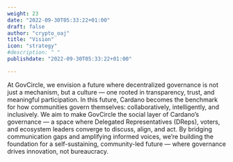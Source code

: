 ```yaml
---
weight: 23
date: "2022-09-30T05:33:22+01:00"
draft: false
author: "crypto_oaj"
title: "Vision"
icon: "strategy"
#description: " "
publishdate: "2022-09-30T05:33:22+01:00"

---
```


At GovCircle, we envision a future where decentralized governance is not just a mechanism, but a culture — one rooted in transparency, trust, and meaningful participation. In this future, Cardano becomes the benchmark for how communities govern themselves: collaboratively, intelligently, and inclusively. We aim to make GovCircle the social layer of Cardano’s governance — a space where Delegated Representatives (DReps), voters, and ecosystem leaders converge to discuss, align, and act. By bridging communication gaps and amplifying informed voices, we’re building the foundation for a self-sustaining, community-led future — where governance drives innovation, not bureaucracy.
